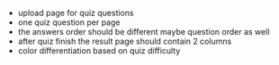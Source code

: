 - upload page for quiz questions
- one quiz question per page
- the answers order should be different maybe question order as well
- after quiz finish the result page should contain 2 columns 
- color differentiation based on quiz difficulty